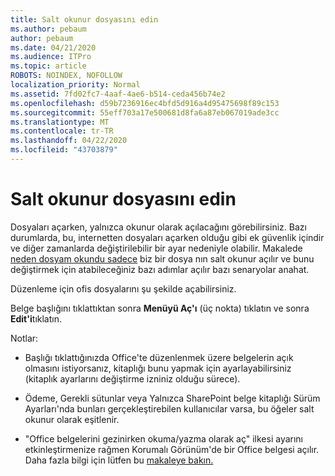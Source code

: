 ```yaml
---
title: Salt okunur dosyasını edin
ms.author: pebaum
author: pebaum
ms.date: 04/21/2020
ms.audience: ITPro
ms.topic: article
ROBOTS: NOINDEX, NOFOLLOW
localization_priority: Normal
ms.assetid: 7fd02fc7-4aaf-4ae6-b514-ceda456b74e2
ms.openlocfilehash: d59b7236916ec4bfd5d916a4d95475698f89c153
ms.sourcegitcommit: 55eff703a17e500681d8fa6a87eb067019ade3cc
ms.translationtype: MT
ms.contentlocale: tr-TR
ms.lasthandoff: 04/22/2020
ms.locfileid: "43703879"
---
```

# <a name="edit-a-read-only-file"></a>Salt okunur dosyasını edin

Dosyaları açarken, yalnızca okunur olarak açılacağını görebilirsiniz. Bazı durumlarda, bu, internetten dosyaları açarken olduğu gibi ek güvenlik içindir ve diğer zamanlarda değiştirilebilir bir ayar nedeniyle olabilir. Makalede [neden dosyam okundu sadece](https://support.office.com/article/Why-did-my-file-open-read-only-3ab4b792-da50-4b38-8628-14c64e1f1d15) biz bir dosya nın salt okunur açılır ve bunu değiştirmek için atabileceğiniz bazı adımlar açılır bazı senaryolar anahat.

Düzenleme için ofis dosyalarını şu şekilde açabilirsiniz.

Belge başlığını tıklattıktan sonra **Menüyü Aç'ı** (üç nokta) tıklatın ve sonra **Edit'i**tıklatın.

Notlar:

- Başlığı tıklattığınızda Office'te düzenlenmek üzere belgelerin açık olmasını istiyorsanız, kitaplığı bunu yapmak için ayarlayabilirsiniz (kitaplık ayarlarını değiştirme izniniz olduğu sürece).

- Ödeme, Gerekli sütunlar veya Yalnızca SharePoint belge kitaplığı Sürüm Ayarları'nda bunları gerçekleştirebilen kullanıcılar varsa, bu öğeler salt okunur olarak eşitlenir.

- "Office belgelerini gezinirken okuma/yazma olarak aç" ilkesi ayarını etkinleştirmenize rağmen Korumalı Görünüm'de bir Office belgesi açılır. Daha fazla bilgi için lütfen bu [makaleye bakın.](https://support.microsoft.com/help/983047/an-office-document-opens-in-protected-view-even-though-you-enable-the)

